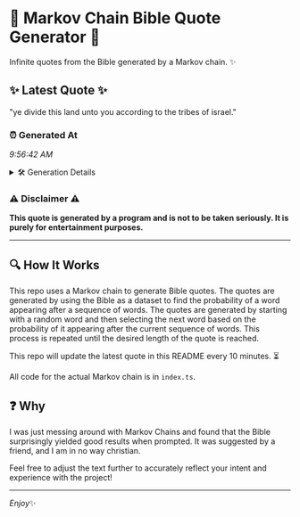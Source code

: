 # 📖 Markov Chain Bible Quote Generator 📖

Infinite quotes from the Bible generated by a Markov chain. ✨

## ✨ Latest Quote ✨
"ye divide this land unto you according to the tribes of israel."

### ⏰ Generated At
*9:56:42 AM*

<details>
    <summary>🛠️ Generation Details</summary>
    <p>
        <strong>🌱 Seed:</strong> ye<br>
        <strong>🔄 Iterations:</strong> 11<br>
        <strong>📜 Context History:</strong><br>[ ye ]: divide<br>[ ye, divide ]: this<br>[ ye, divide, this ]: land<br>[ ye, divide, this, land ]: unto<br>[ ye, divide, this, land, unto ]: you<br>[ ye, divide, this, land, unto, you ]: according<br>[ divide, this, land, unto, you, according ]: to<br>[ this, land, unto, you, according, to ]: the<br>[ land, unto, you, according, to, the ]: tribes<br>[ unto, you, according, to, the, tribes ]: of<br>[ you, according, to, the, tribes, of ]: israel.<br>
    </p>
</details>

### ⚠️ Disclaimer ⚠️
**This quote is generated by a program and is not to be taken seriously. It is purely for entertainment purposes.**

---

## 🔍 How It Works

This repo uses a Markov chain to generate Bible quotes. The quotes are generated by using the Bible as a dataset to find the probability of a word appearing after a sequence of words. The quotes are generated by starting with a random word and then selecting the next word based on the probability of it appearing after the current sequence of words. This process is repeated until the desired length of the quote is reached.

This repo will update the latest quote in this README every 10 minutes. ⏳

All code for the actual Markov chain is in `index.ts`.

## ❓ Why

I was just messing around with Markov Chains and found that the Bible surprisingly yielded good results when prompted. 
It was suggested by a friend, and I am in no way christian.

Feel free to adjust the text further to accurately reflect your intent and experience with the project!

---

*Enjoy*✨
